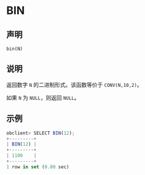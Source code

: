 BIN
========================



声明
-----------------------

```unknow
bin(N)
```



说明
-----------------------

返回数字 `N` 的二进制形式。该函数等价于 `CONV(N,10,2)`。

如果 `N` 为 `NULL`，则返回 `NULL`。

示例
-----------------------

```javascript
obclient> SELECT BIN(12);
+---------+
| BIN(12) |
+---------+
| 1100    |
+---------+
1 row in set (0.00 sec)
```
